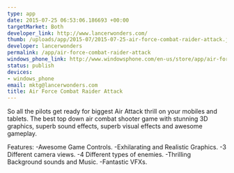 ```yaml
--- 
type: app
date: 2015-07-25 06:53:06.186693 +00:00
targetMarket: Both
developer_link: http://www.lancerwonders.com/
thumb: /uploads/app/2015-07/2015-07-25-air-force-combat-raider-attack.jpg
developer: lancerwonders
permalink: /app/air-force-combat-raider-attack
windows_phone_link: http://www.windowsphone.com/en-us/store/app/air-force-combat-raider-attack/dc9f1c9d-5264-4153-8b44-503b1a1718ed
status: publish
devices: 
- windows_phone
email: mktg@lancerwonders.com
title: Air Force Combat Raider Attack
---
```


So all the pilots get ready for biggest Air Attack thrill on your mobiles and tablets. The best top down air combat shooter game with stunning 3D graphics, superb sound effects, superb visual effects and awesome gameplay.

Features:
-Awesome Game Controls.
-Exhilarating and Realistic Graphics.
-3 Different camera views.
-4 Different types of enemies.
-Thrilling Background sounds and Music.
-Fantastic VFXs.
